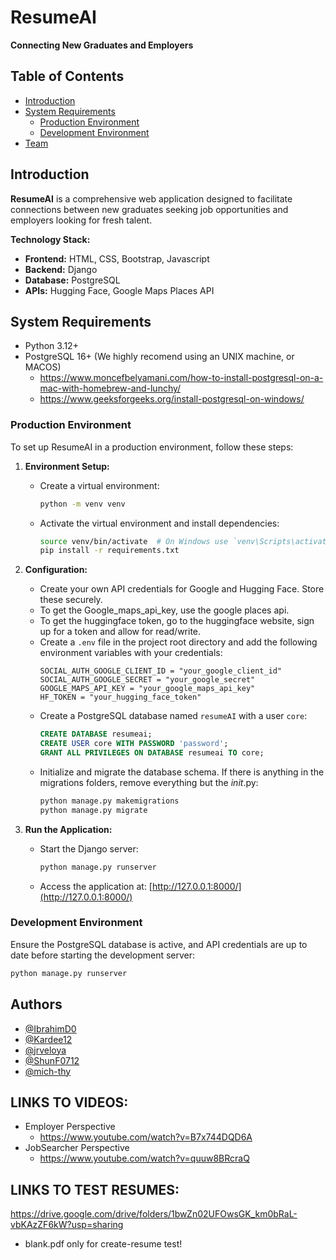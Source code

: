 # ResumeAI
**Connecting New Graduates and Employers**

## Table of Contents
- [Introduction](#introduction)
- [System Requirements](#system-requirements)
  - [Production Environment](#production-environment)
  - [Development Environment](#development-environment)
- [Team](#team)

## Introduction
**ResumeAI** is a comprehensive web application designed to facilitate connections between new graduates seeking job opportunities and employers looking for fresh talent. 

**Technology Stack:**
- **Frontend:** HTML, CSS, Bootstrap, Javascript
- **Backend:** Django
- **Database:** PostgreSQL
- **APIs:** Hugging Face, Google Maps Places API

## System Requirements
- Python 3.12+
- PostgreSQL 16+ (We highly recomend using an UNIX machine, or MACOS)
  - https://www.moncefbelyamani.com/how-to-install-postgresql-on-a-mac-with-homebrew-and-lunchy/ 
  - https://www.geeksforgeeks.org/install-postgresql-on-windows/
### Production Environment
To set up ResumeAI in a production environment, follow these steps:

1. **Environment Setup:**
   - Create a virtual environment:
     ```bash
     python -m venv venv
     ```
   - Activate the virtual environment and install dependencies:
     ```bash
     source venv/bin/activate  # On Windows use `venv\Scripts\activate`
     pip install -r requirements.txt
     ```

2. **Configuration:**
   - Create your own API credentials for Google and Hugging Face. Store these securely.
   - To get the Google_maps_api_key, use the google places api.
   - To get the huggingface token, go to the huggingface website, sign up for a token and allow for read/write. 
   - Create a `.env` file in the project root directory and add the following environment variables with your credentials:
     ```plaintext
     SOCIAL_AUTH_GOOGLE_CLIENT_ID = "your_google_client_id"
     SOCIAL_AUTH_GOOGLE_SECRET = "your_google_secret"
     GOOGLE_MAPS_API_KEY = "your_google_maps_api_key"
     HF_TOKEN = "your_hugging_face_token"
     ```
   - Create a PostgreSQL database named `resumeAI` with a user `core`:
     ```sql
     CREATE DATABASE resumeai;
     CREATE USER core WITH PASSWORD 'password';
     GRANT ALL PRIVILEGES ON DATABASE resumeai TO core;
     ```
   - Initialize and migrate the database schema. If there is anything in the migrations folders, remove everything but the _init_.py:
     ```bash
     python manage.py makemigrations
     python manage.py migrate
     ```

3. **Run the Application:**
   - Start the Django server:
     ```bash
     python manage.py runserver
     ```
   - Access the application at: [http://127.0.0.1:8000/](http://127.0.0.1:8000/)

### Development Environment
Ensure the PostgreSQL database is active, and API credentials are up to date before starting the development server:
```bash
python manage.py runserver
```

## Authors
- [@IbrahimD0](https://github.com/Ibrahimd0)
- [@Kardee12](https://github.com/Kardee12)
- [@jrveloya](https://github.com/jrveloya)
- [@ShunF0712](https://github.com/ShunF0712)
- [@mich-thy](https://github.com/mich-thy)

## LINKS TO VIDEOS:
- Employer Perspective
  - https://www.youtube.com/watch?v=B7x744DQD6A
- JobSearcher Perspective
  - https://www.youtube.com/watch?v=quuw8BRcraQ

## LINKS TO TEST RESUMES:
https://drive.google.com/drive/folders/1bwZn02UFOwsGK_km0bRaL-vbKAzZF6kW?usp=sharing
- blank.pdf only for create-resume test!
